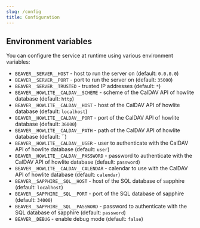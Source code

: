 ```yaml
---
slug: /config
title: Configuration
---
```


## Environment variables

You can configure the service at runtime using various environment variables:

- `BEAVER__SERVER__HOST` -
  host to run the server on
  (default: `0.0.0.0`)
- `BEAVER__SERVER__PORT` -
  port to run the server on
  (default: `35000`)
- `BEAVER__SERVER__TRUSTED` -
  trusted IP addresses
  (default: `*`)
- `BEAVER__HOWLITE__CALDAV__SCHEME` -
  scheme of the CalDAV API of howlite database
  (default: `http`)
- `BEAVER__HOWLITE__CALDAV__HOST` -
  host of the CalDAV API of howlite database
  (default: `localhost`)
- `BEAVER__HOWLITE__CALDAV__PORT` -
  port of the CalDAV API of howlite database
  (default: `36000`)
- `BEAVER__HOWLITE__CALDAV__PATH` -
  path of the CalDAV API of howlite database
  (default: ``)
- `BEAVER__HOWLITE__CALDAV__USER` -
  user to authenticate with the CalDAV API of howlite database
  (default: `user`)
- `BEAVER__HOWLITE__CALDAV__PASSWORD` -
  password to authenticate with the CalDAV API of howlite database
  (default: `password`)
- `BEAVER__HOWLITE__CALDAV__CALENDAR` -
  calendar to use with the CalDAV API of howlite database
  (default: `calendar`)
- `BEAVER__SAPPHIRE__SQL__HOST` -
  host of the SQL database of sapphire
  (default: `localhost`)
- `BEAVER__SAPPHIRE__SQL__PORT` -
  port of the SQL database of sapphire
  (default: `34000`)
- `BEAVER__SAPPHIRE__SQL__PASSWORD` -
  password to authenticate with the SQL database of sapphire
  (default: `password`)
- `BEAVER__DEBUG` -
  enable debug mode
  (default: `false`)

